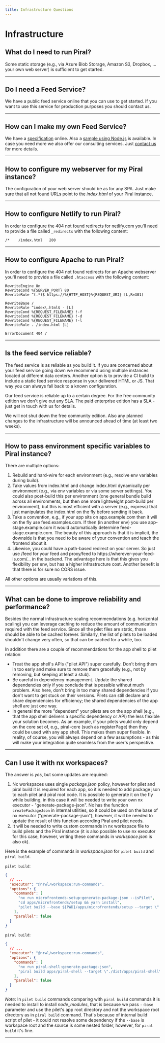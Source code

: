```yaml
---
title: Infrastructure Questions
---
```


# Infrastructure

## What do I need to run Piral?

Some static storage (e.g., via Azure Blob Storage, Amazon S3, Dropbox, ... your own web server) is sufficient to get started.

---------------------------------------

## Do I need a Feed Service?

We have a public feed service online that you can use to get started. If you want to use this service for production purposes you should contact us.

---------------------------------------

## How can I make my own Feed Service?

We have a [specification](../specs/feed-api-specification.md) online. Also a [sample using Node.js](https://github.com/smapiot/sample-pilet-service) is available. In case you need more we also offer our consulting services. Just [contact us](https://smapiot.com/contact) for more details.

---------------------------------------

## How to configure my webserver for my Piral instance?

The configuration of your web server should be as for any SPA. Just make sure that all not found URLs point to the *index.html* of your Piral instance.

---------------------------------------

## How to configure Netlify to run Piral?

In order to configure the 404 not found redirects for netlify.com you'll need to provide a file called `_redirects` with the following content:

```plaintext
/*    /index.html   200
```

---------------------------------------

## How to configure Apache to run Piral?

In order to configure the 404 not found redirects for an Apache webserver you'll need to provide a file called `.htaccess` with the following content:

```plaintext
RewriteEngine On
RewriteCond %{SERVER_PORT} 80
RewriteRule ^(.*)$ https://%{HTTP_HOST}%{REQUEST_URI} [L,R=301]

RewriteBase /
RewriteRule ^index\.html$ - [L]
RewriteCond %{REQUEST_FILENAME} !-f
RewriteCond %{REQUEST_FILENAME} !-d
RewriteCond %{REQUEST_FILENAME} !-l
RewriteRule . /index.html [L]

ErrorDocument 404 /
```

---------------------------------------

## Is the feed service reliable?

The feed service is as reliable as you build it. If you are concerned about your feed service going down we recommend using multiple instances located at different data centers. Another option is to provide a CI build to include a static feed service response in your delivered HTML or JS. That way you can always fall back to a known configuration.

Our feed service is reliable up to a certain degree. For the free community edition we don't give out any SLA. The paid enterprise edition has a SLA - just get in touch with us for details.

We will not shut down the free community edition. Also any planned changes to the infrastructure will be announced ahead of time (at least two weeks).

---------------------------------------

## How to pass environment specific variables to Piral instance?

There are multiple options:

1. Rebuild and hard-wire for each environment (e.g., resolve env variables during build).
2. Take values from index.html and change index.html dynamically per environment (e.g., via env variables or via some server settings). You could also post-build this per environment (one general bundle build across all environments, but then one more lightweight post-build per environment), but this is most efficient with a server (e.g., express) that just manipulates the index.html on the fly before sending it back.
3. Take a convention, e.g., if your app sits on app.example.com then it will on the fly use feed.examples.com. If then (in another env) you use app-stage.example.com it would automatically determine feed-stage.example.com. The beauty of this approach is that it is implicit, the downside is that you need to be aware of your convention and teach the frontend about it.
4. <!-- markdown-link-check-disable-current-line -->Likewise, you could have a path-based redirect on your server. So just use /feed for your feed and proxy/feed to https://wherever-your-feed-is.com/... in the backend. The advantage here is that this gives you flexibility per env, but has a higher infrastructure cost. Another benefit is that there is for sure no CORS issue.

All other options are usually variations of this.

---------------------------------------

## What can be done to improve reliability and performance?

Besides the normal infrastructure scaling recommendations (e.g. horizontal scaling) you can leverage caching to reduce the amount of communication required with the feed service. Since all the pilet files are static, those should be able to be cached forever. Similarly, the list of pilets to be loaded shouldn't change very often, so that can be cached for a while, too.

In addition there are a couple of recommendations for the app shell to pilet relation:

- Treat the app shell's APIs ("pilet API") super carefully. Don't bring them in too early and make sure to remove them gracefully (e.g., not by removing, but keeping at least a stub).
- Be careful in dependency management. Update the shared dependencies only if you conclude that is possible without much problem. Also here, don't bring in too many shared dependencies if you don't want to get stuck on their versions. Pilets can still declare and share dependencies for efficiency; the shared dependencies of the app shell are just one way.
- In general the more "dependent" your pilets are on the app shell (e.g., that the app shell delivers a specific dependency or API) the less flexible your solution becomes. As an example, if your pilets would only depend on the core set of, e.g., piral-core (such as registerPage) then they could be used with any app shell. This makes them super flexible. In reality, of course, you will always depend on a few assumptions - as this will make your integration quite seamless from the user's perspective.

---------------------------------------

## Can I use it with nx workspaces?

The answer is *yes*, but some updates are required:

1. Nx workspaces uses single *package.json* policy, however for pilet and piral build it is required for each app, so it is needed to add package json to each pilet and piral root code. It is possible to generate it on the fly while building, in this case it will be needed to write your own nx executor - "generate-package-json". Nx has the function `createPackageJson` in internal utilities, so it could be used on the base of nx executor ("generate-package-json"), however, it will be needed to update the result of this function according Piral and pilet needs.
2. It will be needed to write custom commands in nx workspace file to build pilets and the Piral instance (it is also possible to use nx executor for this case, however, writing these commands in *workspace.json* is also ok).

Here is the example of commands in *workspace.json* for `pilet build` and `piral build`.

`pilet build`:

```json
{
  // ...
  "executor": "@nrwl/workspace:run-commands",
  "options": {
    "commands": [
      "nx run microfrontends-setup:generate-package-json --isPilet",
      "cd apps/microfrontends/setup && yarn install",
      "pilet build --base ${PWD}/apps/microfrontends/setup --target \"../../../dist/apps/microfrontends/setup/index.js\" --bundler webpack --fresh"
    ],
    "parallel": false
  }
}
```

`piral build`:

```json
{
  // ...
  "executor": "@nrwl/workspace:run-commands",
  "options": {
    "commands": [
      "nx run piral-shell:generate-package-json",
      "piral build apps/piral-shell --target \"./dist/apps/piral-shell\" --bundler webpack"
    ],
    "parallel": false
  }
}
```

*Note*: In `pilet build` commands comparing with `piral build` commands it is needed to install to install *node_modules*, that is because we pass `--base` parameter and use the pilet's app root directory and not the workspace root directory as in `piral build` command. That's because of internal build script of pilet - it could not resolve some dependency if the `--base` is workspace root and the source is some nested folder, however, for `piral build` it's fine.

---------------------------------------
